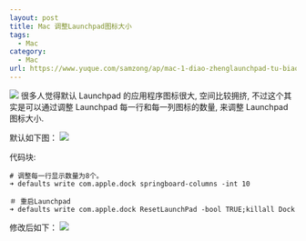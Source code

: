 ```yaml
---
layout: post
title: Mac 调整Launchpad图标大小
tags:
  - Mac
category:
  - Mac
url: https://www.yuque.com/samzong/ap/mac-1-diao-zhenglaunchpad-tu-biao-da-xiao
---
```


![](assets/mac-1-diao-zhenglaunchpad-tu-biao-da-xiao)  很多人觉得默认 Launchpad 的应用程序图标很大, 空间比较拥挤, 不过这个其实是可以通过调整 Launchpad 每一行和每一列图标的数量, 来调整 Launchpad 图标大小.

默认如下图：
![](/Users/samzonglu/deploy/yuque/yuque-exporter/storage/果粉日记/assets/mac-1-diao-zhenglaunchpad-tu-biao-da-xiao/2016%2F04%2FQQ20160408-1.jpg)

代码块:

    # 调整每一行显示数量为8个。
    ➜ defaults write com.apple.dock springboard-columns -int 10
    
    ＃ 重启Launchpad
    ➜ defaults write com.apple.dock ResetLaunchPad -bool TRUE;killall Dock

修改后如下：
![](assets/mac-1-diao-zhenglaunchpad-tu-biao-da-xiao/2016%2F04%2FQQ20160408-2.jpg)
